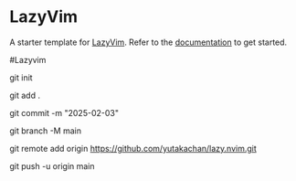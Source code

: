 # LazyVim

A starter template for [LazyVim](https://github.com/LazyVim/LazyVim).
Refer to the [documentation](https://lazyvim.github.io/installation) to get started.

#Lazyvim

git init

git add .

git commit -m "2025-02-03"

git branch -M main

git remote add origin https://github.com/yutakachan/lazy.nvim.git

git push -u origin main


